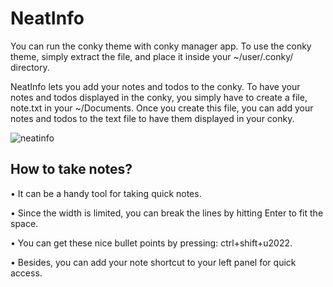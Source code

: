 # NeatInfo

You can run the conky theme with conky manager app. To use the conky theme, simply extract the file, and place it inside your ~/user/.conky/ directory. 

NeatInfo lets you add your notes and todos to the conky. To have your notes and todos displayed in the conky, you simply have to create a file, note.txt in your ~/Documents. Once you create this file, you can add your notes and todos to the text file to have them displayed in your conky. 

![neatinfo](https://github.com/somen3/NeatInfo/assets/92948254/bab04df1-2fe5-4ad8-8c2d-eb0ccf953eab)




How to take notes?
------------------
• It can be a handy tool for 
taking quick notes.

• Since the width is limited,
you can break the lines by 
hitting Enter to fit the 
space.

• You can get these nice 
bullet points by pressing: 
ctrl+shift+u2022.

• Besides, you can add your 
note shortcut to your left 
panel for quick access.

